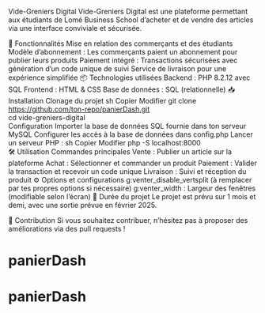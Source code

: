 Vide-Greniers Digital
Vide-Greniers Digital est une plateforme permettant aux étudiants de Lomé Business School d’acheter et de vendre des articles via une interface conviviale et sécurisée.

📌 Fonctionnalités
Mise en relation des commerçants et des étudiants
Modèle d’abonnement : Les commerçants paient un abonnement pour publier leurs produits
Paiement intégré : Transactions sécurisées avec génération d’un code unique de suivi
Service de livraison pour une expérience simplifiée
📦 Technologies utilisées
Backend : PHP 8.2.12 avec SQL
Frontend : HTML & CSS
Base de données : SQL (relationnelle)
📥 Installation
Clonage du projet
sh
Copier
Modifier
git clone https://github.com/ton-repo/panierDash.git  
cd vide-greniers-digital  
Configuration
Importer la base de données SQL fournie dans ton serveur MySQL
Configurer les accès à la base de données dans config.php
Lancer un serveur PHP :
sh
Copier
Modifier
php -S localhost:8000  
🛠️ Utilisation
Commandes principales
Vente : Publier un article sur la plateforme
Achat : Sélectionner et commander un produit
Paiement : Valider la transaction et recevoir un code unique
Livraison : Suivi et réception du produit
⚙️ Options et configurations
g:venter_disable_vertsplit (à remplacer par tes propres options si nécessaire)
g:venter_width : Largeur des fenêtres (modifiable selon l’écran)
📅 Durée du projet
Le projet est prévu sur 1 mois et demi, avec une sortie prévue en février 2025.

🤝 Contribution
Si vous souhaitez contribuer, n’hésitez pas à proposer des améliorations via des pull requests !

# panierDash
# panierDash
